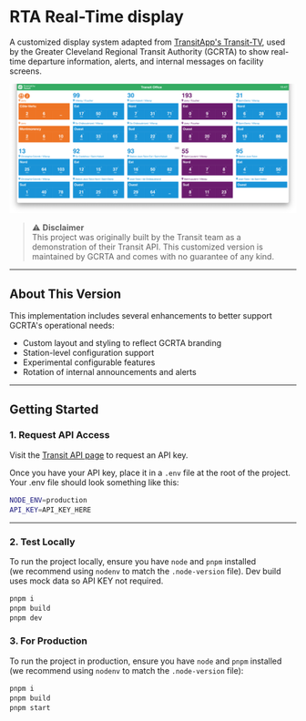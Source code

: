 # RTA Real-Time display

A customized display system adapted from [TransitApp's Transit-TV](https://github.com/TransitApp/Transit-TV), used by the Greater Cleveland Regional Transit Authority (GCRTA) to show real-time departure information, alerts, and internal messages on facility screens.

![Transit-TV Screenshot](./screenshot.png)

> ⚠️ **Disclaimer**  
> This project was originally built by the Transit team as a demonstration of their Transit API. This customized version is maintained by GCRTA and comes with no guarantee of any kind.

---

## About This Version

This implementation includes several enhancements to better support GCRTA's operational needs:

- Custom layout and styling to reflect GCRTA branding
- Station-level configuration support
- Experimental configurable features
- Rotation of internal announcements and alerts

---

## Getting Started

### 1. Request API Access

Visit the [Transit API page](https://transitapp.com/apis) to request an API key.

Once you have your API key, place it in a `.env` file at the root of the project. Your .env file should look something like this:

```bash
NODE_ENV=production
API_KEY=API_KEY_HERE
```

---

### 2. Test Locally

To run the project locally, ensure you have `node` and `pnpm` installed  
(we recommend using `nodenv` to match the `.node-version` file). Dev build uses mock data so API KEY not required.

```bash
pnpm i
pnpm build
pnpm dev
```

### 3. For Production

To run the project in production, ensure you have `node` and `pnpm` installed  
(we recommend using `nodenv` to match the `.node-version` file):

```bash
pnpm i
pnpm build
pnpm start
```